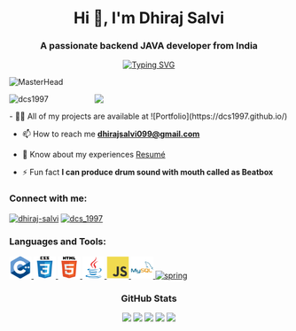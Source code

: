 <h1 align="center">Hi 👋, I'm Dhiraj Salvi</h1>

<h3 align="center">A passionate backend JAVA developer from India</h3>

<div align="center">
 <a href="https://git.io/typing-svg"><img src="https://readme-typing-svg.demolab.com?font=Fira+Code&size=27&pause=1000&color=blue &width=435&lines=Hello+Fellow+%3C%2FDevelopers%3E" alt="Typing SVG" /></a>
 </div>

![MasterHead](https://miro.medium.com/max/1400/1*OxT7UjIwhklKE8d8SFyo7g.gif)

<img src="https://camo.githubusercontent.com/5ddf73ad3a205111cf8c686f687fc216c2946a75005718c8da5b837ad9de78c9/68747470733a2f2f7468756d62732e6766796361742e636f6d2f4576696c4e657874446576696c666973682d736d616c6c2e676966" width="350px" align="right">

<p align="left"> <img src="https://komarev.com/ghpvc/?username=dcs1997&label=Profile%20views&color=0e75b6&style=flat" alt="dcs1997" /> </p>
- 👨‍💻 All of my projects are available at ![Portfolio](https://dcs1997.github.io/)

- 📫 How to reach me **dhirajsalvi099@gmail.com**

- 📄 Know about my experiences [Resumé](https://drive.google.com/file/d/1GgP3iurT80s1oZq88EeYeGyXPJC_n_FU/view?usp=sharing)

- ⚡ Fun fact **I can produce drum sound with mouth called as Beatbox**

<h3 align="left">Connect with me:</h3>
<p align="left">
<a href="https://linkedin.com/in/dhiraj-salvi" target="blank"><img align="center" src="https://raw.githubusercontent.com/rahuldkjain/github-profile-readme-generator/master/src/images/icons/Social/linked-in-alt.svg" alt="dhiraj-salvi" height="30" width="40" /></a>
<a href="https://instagram.com/dcs_1997" target="blank"><img align="center" src="https://raw.githubusercontent.com/rahuldkjain/github-profile-readme-generator/master/src/images/icons/Social/instagram.svg" alt="dcs_1997" height="30" width="40" /></a>
</p>

<h3 align="left">Languages and Tools:</h3>
<p align="left"> <a href="https://www.w3schools.com/cpp/" target="_blank" rel="noreferrer"> <img src="https://raw.githubusercontent.com/devicons/devicon/master/icons/cplusplus/cplusplus-original.svg" alt="cplusplus" width="40" height="40"/> </a> <a href="https://www.w3schools.com/css/" target="_blank" rel="noreferrer"> <img src="https://raw.githubusercontent.com/devicons/devicon/master/icons/css3/css3-original-wordmark.svg" alt="css3" width="40" height="40"/> </a> <a href="https://www.w3.org/html/" target="_blank" rel="noreferrer"> <img src="https://raw.githubusercontent.com/devicons/devicon/master/icons/html5/html5-original-wordmark.svg" alt="html5" width="40" height="40"/> </a> <a href="https://www.java.com" target="_blank" rel="noreferrer"> <img src="https://raw.githubusercontent.com/devicons/devicon/master/icons/java/java-original.svg" alt="java" width="40" height="40"/> </a> <a href="https://developer.mozilla.org/en-US/docs/Web/JavaScript" target="_blank" rel="noreferrer"> <img src="https://raw.githubusercontent.com/devicons/devicon/master/icons/javascript/javascript-original.svg" alt="javascript" width="40" height="40"/> </a> <a href="https://www.mysql.com/" target="_blank" rel="noreferrer"> <img src="https://raw.githubusercontent.com/devicons/devicon/master/icons/mysql/mysql-original-wordmark.svg" alt="mysql" width="40" height="40"/> </a> <a href="https://spring.io/" target="_blank" rel="noreferrer"> <img src="https://www.vectorlogo.zone/logos/springio/springio-icon.svg" alt="spring" width="40" height="40"/> </a> </p>

<h3 align="center">GitHub Stats</h3>

<p align="center">
<img src="http://github-profile-summary-cards.vercel.app/api/cards/profile-details?username=dcs1997&theme=github_dark">
<img src="http://github-profile-summary-cards.vercel.app/api/cards/repos-per-language?username=dcs1997&theme=github_dark">
<img src="http://github-profile-summary-cards.vercel.app/api/cards/most-commit-language?username=dcs1997&theme=github_dark">
<img src="http://github-profile-summary-cards.vercel.app/api/cards/stats?username=dcs1997&theme=github_dark">
<img src="http://github-profile-summary-cards.vercel.app/api/cards/productive-time?username=dcs1997&theme=github_dark&utcOffset=8">
	
</p>
